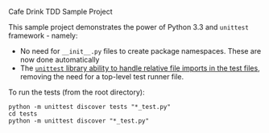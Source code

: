 Cafe Drink TDD Sample Project

This sample project demonstrates the power of Python 3.3 and `unittest` framework - namely:

* No need for `__init__.py` files to create package namespaces.  These are now done automatically
* The [`unittest` library ability to handle relative file imports in the test files](https://docs.python.org/3/library/unittest.html#test-discovery), removing the need for a top-level test runner file.

To run the tests (from the root directory):

```
python -m unittest discover tests "*_test.py"
cd tests
python -m unittest discover "*_test.py"
```